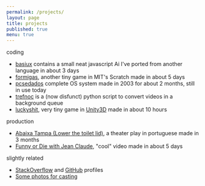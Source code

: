 ```yaml
---
permalink: /projects/
layout: page
title: projects
published: true
menu: true
---
```


coding

- [basiux](http://basiux.org) contains a small neat javascript Ai I've ported from another language in about 3 days
- [formigas](http://scratch.mit.edu/projects/17273607/#player), another tiny game in MIT's Scratch made in about 5 days
- [pcsedados](/pcsedados) complete OS system made in 2003 for about 2 months, still in use today
- [trefnoc](/trefnoc) is a (now disfunct) python script to convert videos in a background queue
- [luckyshit](/luckyshit), very tiny game in [Unity3D](http://answers.unity3d.com/users/822/cawas.html) made in about 10 hours

production

- [Abaixa Tampa (Lower the toilet lid)](http://abaixatampa.wordpress.com/), a theater play in portuguese made in 3 months
- [Funny or Die with Jean Claude](http://www.funnyordie.com/videos/f6f674e14c/just-a-regular-damme-day), "cool" video made in about 5 days

slightly related

- [StackOverflow](http://stackoverflow.com/story/cauerego) and [GitHub](https://github.com/cauerego) profiles
- [Some photos for casting](https://b.cregox.com/caue-casting)
